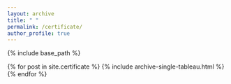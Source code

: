 ```yaml
---
layout: archive
title: " "
permalink: /certificate/
author_profile: true
---
```


{% include base_path %}


{% for post in site.certificate %}
  {% include archive-single-tableau.html %}
{% endfor %}
